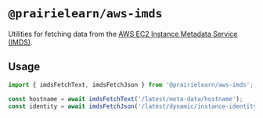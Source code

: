 # `@prairielearn/aws-imds`

Utilities for fetching data from the [AWS EC2 Instance Metadata Service (IMDS)](https://docs.aws.amazon.com/AWSEC2/latest/UserGuide/instancedata-data-retrieval.html).

## Usage

```ts
import { imdsFetchText, imdsFetchJson } from '@prairielearn/aws-imds';

const hostname = await imdsFetchText('/latest/meta-data/hostname');
const identity = await imdsFetchJson('/latest/dynamic/instance-identity/document');
```

